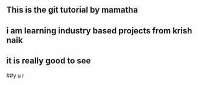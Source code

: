 ##   This is the git tutorial by mamatha
##  i am learning industry based projects from krish naik
## it is really good  to see 
##y u r